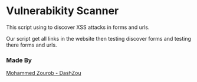 # Vulnerabikity Scanner

This script using to discover XSS attacks in forms and urls.

Our script get all links in the website then testing discover forms and testing there forms and urls.

### Made By

[Mohammed Zourob - DashZou](https://dashzou.web.app/)
